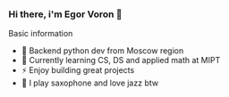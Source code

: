 ### Hi there, i'm Egor Voron 👋

Basic information
- 🐍 Backend python dev from Moscow region
- 🌱 Currently learning CS, DS and applied math at MIPT
- ⚡ Enjoy building great projects
- 🎷 I play saxophone and love jazz btw
